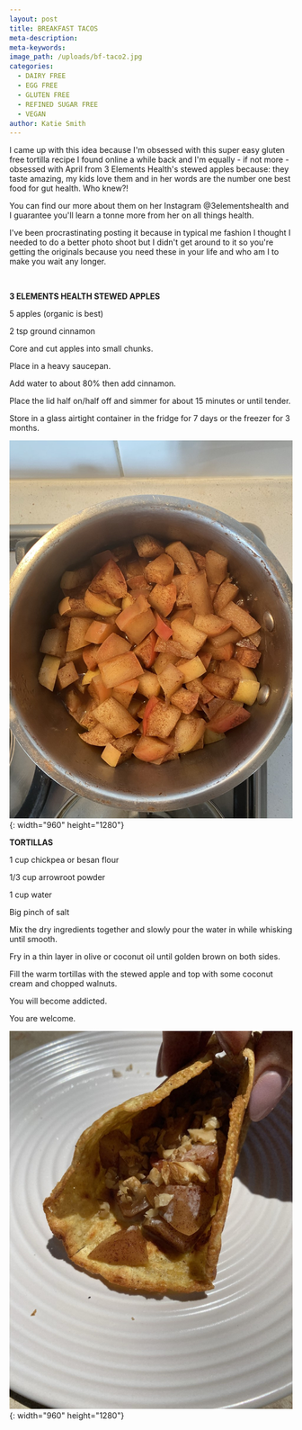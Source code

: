 ```yaml
---
layout: post
title: BREAKFAST TACOS
meta-description:
meta-keywords:
image_path: /uploads/bf-taco2.jpg
categories:
  - DAIRY FREE
  - EGG FREE
  - GLUTEN FREE
  - REFINED SUGAR FREE
  - VEGAN
author: Katie Smith
---
```


I came up with this idea because I'm obsessed with this super easy gluten free tortilla recipe I found online a while back and I'm equally - if not more - obsessed with April from 3 Elements Health's stewed apples because: they taste amazing, my kids love them and in her words are the number one best food for gut health. Who knew?\!

You can find our more about them on her Instagram @3elementshealth and I guarantee you'll learn a tonne more from her on all things health.

I've been procrastinating posting it because in typical me fashion I thought I needed to do a better photo shoot but I didn't get around to it so you're getting the originals because you need these in your life and who am I to make you wait any longer.

&nbsp;

**3 ELEMENTS HEALTH STEWED APPLES**

5 apples (organic is best)

2 tsp ground cinnamon

Core and cut apples into small chunks.

Place in a heavy saucepan.

Add water to about 80% then add cinnamon.

Place the lid half on/half off and simmer for about 15 minutes or until tender.

Store in a glass airtight container in the fridge for 7 days or the freezer for 3 months.

![](/uploads/apple.jpg){: width="960" height="1280"}

**TORTILLAS**

1 cup chickpea or besan flour

1/3 cup arrowroot powder

1 cup water

Big pinch of salt

Mix the dry ingredients together and slowly pour the water in while whisking until smooth.

Fry in a thin layer in olive or coconut oil until golden brown on both sides.

Fill the warm tortillas with the stewed apple and top with some coconut cream and chopped walnuts.

You will become addicted.

You are welcome.

![](/uploads/bf-tacos.jpg){: width="960" height="1280"}

&nbsp;

&nbsp;
